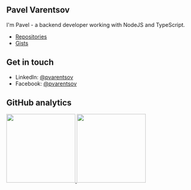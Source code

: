 ## Pavel Varentsov

I'm Pavel - a backend developer working with NodeJS and TypeScript.

- [Repositories](https://github.com/pvarentsov?tab=repositories&q=&type=source)
- [Gists](https://gist.github.com/pvarentsov)

## Get in touch
- LinkedIn: [@pvarentsov](https://www.linkedin.com/in/pvarentsov/)
- Facebook: [@pvarentsov](https://www.facebook.com/pvarentsov/)

## GitHub analytics

<p align="left">
<a href="https://github.com/pvarentsov">
  <img height="180em" src="https://github-readme-stats-eight-theta.vercel.app/api?username=pvarentsov&hide_border=true&show_icons=true&theme=graywhite&include_all_commits=true&count_private=true"/>
  <img height="180em" src="https://github-readme-stats-eight-theta.vercel.app/api/top-langs/?username=pvarentsov&hide_border=true&layout=compact&langs_count=8&theme=graywhite"/>
</a>
</p>
